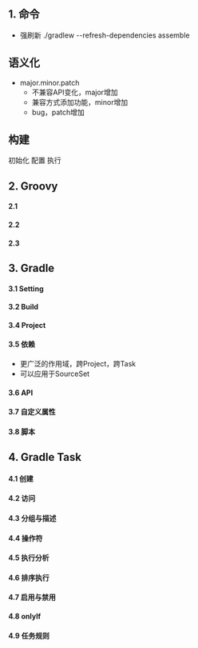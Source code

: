 ## 1. 命令

* 强刷新
./gradlew --refresh-dependencies assemble

## 语义化
* major.minor.patch
    * 不兼容API变化，major增加
    * 兼容方式添加功能，minor增加
    * bug，patch增加


## 构建

初始化
配置
执行


## 2. Groovy
#### 2.1
#### 2.2
#### 2.3

## 3. Gradle
#### 3.1 Setting
#### 3.2 Build
#### 3.4 Project
#### 3.5 依赖
* 更广泛的作用域，跨Project，跨Task
* 可以应用于SourceSet
#### 3.6 API
#### 3.7 自定义属性
#### 3.8 脚本

## 4. Gradle Task
#### 4.1 创建
#### 4.2 访问
#### 4.3 分组与描述
#### 4.4 操作符
#### 4.5 执行分析
#### 4.6 排序执行
#### 4.7 启用与禁用
#### 4.8 onlyIf
#### 4.9 任务规则
